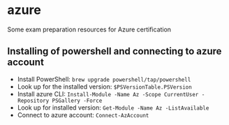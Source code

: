 # azure

Some exam preparation resources for Azure certification

## Installing of powershell and connecting to azure account

- Install PowerShell: `brew upgrade powershell/tap/powershell`
- Look up for the installed version: `$PSVersionTable.PSVersion`
- Install azure CLI: `Install-Module -Name Az -Scope CurrentUser -Repository PSGallery -Force`
- Look up for installed version: `Get-Module -Name Az -ListAvailable`
- Connect to azure account: `Connect-AzAccount`
